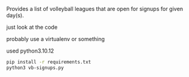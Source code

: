 Provides a list of volleyball leagues that are open for signups for given day(s).

just look at the code

probably use a virtualenv or something

used python3.10.12

```sh
pip install -r requirements.txt
python3 vb-signups.py
```